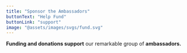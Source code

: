 ```yaml
---
title: "Sponsor the Ambassadors"
buttonText: "Help Fund"
buttonLink: "support"
image: "@assets/images/svgs/fund.svg"
---
```


**Funding and donations support** our remarkable group of **ambassadors.**
